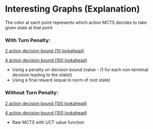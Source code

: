 # Interesting Graphs (Explanation)
The color at each point represents which action MCTS decides to take given state at that point
### With Turn Penalty:
[2 action decision bound (10 lookahead)](11-5_2action_db_10la.png)

[4 action decision bound (100 lookahead)](11-5_4action_db_100la.png)
- Using a penalty on decision bound (value - (1 for each non-terminal decision leading to the state)) 
- Using a final reward (equal to norm of root state)

### Without Turn Penalty:
[2 action decision bound (100 lookahead)](10-11_2action_decisionbound_100la.png)

[4 action decision bound (100 lookahead)](10-24_4action_db_100la.png)
- Raw MCTS with UCT value function